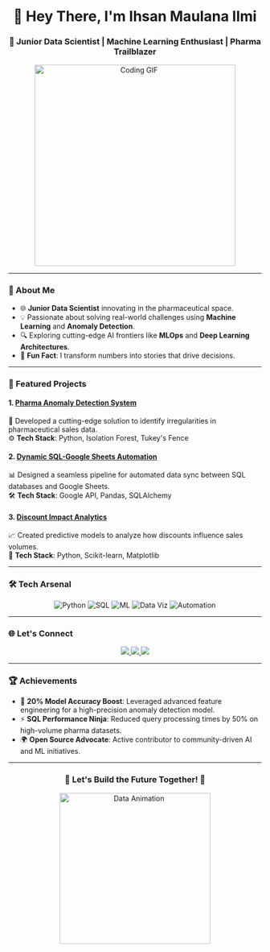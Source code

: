 <h1 align="center">👋 Hey There, I'm Ihsan Maulana Ilmi</h1>
<h3 align="center">🚀 Junior Data Scientist | Machine Learning Enthusiast | Pharma Trailblazer</h3>
<p align="center">
   <img src="https://media.giphy.com/media/L1R1tvI9svkIWwpVYr/giphy.gif" width="400" alt="Coding GIF">
</p>

---

### 🌟 About Me  

- 🌐 **Junior Data Scientist** innovating in the pharmaceutical space.  
- 💡 Passionate about solving real-world challenges using **Machine Learning** and **Anomaly Detection**.  
- 🔍 Exploring cutting-edge AI frontiers like **MLOps** and **Deep Learning Architectures**.  
- 🎯 **Fun Fact**: I transform numbers into stories that drive decisions.  

---

### 🚀 Featured Projects  

#### **1. [Pharma Anomaly Detection System](https://github.com/username/project)**  
   🔬 Developed a cutting-edge solution to identify irregularities in pharmaceutical sales data.  
   ⚙️ **Tech Stack**: Python, Isolation Forest, Tukey's Fence  

#### **2. [Dynamic SQL-Google Sheets Automation](https://github.com/username/project2)**  
   📊 Designed a seamless pipeline for automated data sync between SQL databases and Google Sheets.  
   🛠️ **Tech Stack**: Google API, Pandas, SQLAlchemy  

#### **3. [Discount Impact Analytics](https://github.com/username/project3)**  
   📈 Created predictive models to analyze how discounts influence sales volumes.  
   🎯 **Tech Stack**: Python, Scikit-learn, Matplotlib  

---

### 🛠️ Tech Arsenal  

<p align="center">
   <img src="https://img.shields.io/badge/Python-Expert-blue?style=for-the-badge&logo=python" alt="Python">
   <img src="https://img.shields.io/badge/SQL-Master-orange?style=for-the-badge&logo=postgresql" alt="SQL">
   <img src="https://img.shields.io/badge/ML-Advanced-yellow?style=for-the-badge&logo=tensorflow" alt="ML">
   <img src="https://img.shields.io/badge/Data%20Viz-Seaborn%20|%20Plotly-red?style=for-the-badge&logo=tableau" alt="Data Viz">
   <img src="https://img.shields.io/badge/Automation-Apache%20Airflow%20|%20FastAPI-green?style=for-the-badge&logo=apacheairflow" alt="Automation">
</p>

---

### 🌐 Let's Connect  

<p align="center">
   <a href="https://linkedin.com/in/username" target="_blank">
      <img src="https://img.shields.io/badge/LinkedIn-Join%20My%20Network-blue?style=for-the-badge&logo=linkedin">
   </a>
   <a href="https://yourwebsite.com" target="_blank">
      <img src="https://img.shields.io/badge/Portfolio-Explore-orange?style=for-the-badge&logo=firefox">
   </a>
   <a href="mailto:your-email@example.com">
      <img src="https://img.shields.io/badge/Email-Drop%20a%20Message-red?style=for-the-badge&logo=gmail">
   </a>
</p>

---

### 🏆 Achievements  

- 🌟 **20% Model Accuracy Boost**: Leveraged advanced feature engineering for a high-precision anomaly detection model.  
- ⚡ **SQL Performance Ninja**: Reduced query processing times by 50% on high-volume pharma datasets.  
- 🌍 **Open Source Advocate**: Active contributor to community-driven AI and ML initiatives.  

---

<h3 align="center">🚀 Let's Build the Future Together! 🚀</h3>
<p align="center">
   <img src="https://media.giphy.com/media/fdGkCOiM0B9N3q3OaB/giphy.gif" width="300" alt="Data Animation">
</p>
